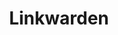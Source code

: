 ---
draft: false
title: Linkwarden
content:
  id: linkwarden
  name: Linkwarden
  website: https://linkwarden.app/
  short_description: Linkwarden is a collaborative bookmark manager to collects, organizes, and preserves web pages.
---